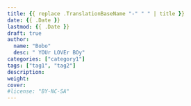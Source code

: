 ```yaml
---
title: {{ replace .TranslationBaseName "-" " " | title }}
date: {{ .Date }}
lastmod: {{ .Date }}
draft: true
author:
  name: "Bobo"
  desc: " YOUr LOVEr BOy"
categories: ["category1"]
tags: ["tag1", "tag2"]
description:
weight: 
cover:
#license: "BY-NC-SA"
---
```

